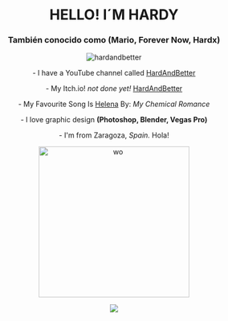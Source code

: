 <h1 align="center">HELLO! I´M HARDY</h1>
<h3 align="center">También conocido como (Mario, Forever Now, Hardx)</h3>

<p align="center">
  <img src="https://komarev.com/ghpvc/?username=hardandbetter&label=Profile%20views&color=0e75b6&style=flat" alt="hardandbetter" />
</p>

<p align="center">
  - I have a YouTube channel called <a href="https://www.youtube.com/channel/UCBGKQOsuOunPENPod5hrMlw">HardAndBetter</a>
</p>

<p align="center">
  - My Itch.io! <em>not done yet!</em> <a href="https://hardandbetterstudios.itch.io/">HardAndBetter</a>
</p>

<p align="center">
  - My Favourite Song Is <a href="https://open.spotify.com/intl-es/track/5dTHtzHFPyi8TlTtzoz1J9?si=467eb78095b44674">Helena</a> By: <em>My Chemical Romance</em>
</p>

<p align="center">
  - I love graphic design <strong>(Photoshop, Blender, Vegas Pro)</strong>
</p>

<p align="center">
  - I'm from Zaragoza, <em>Spain.</em> Hola!
</p>

<p align="center">
  <img src="https://i.pinimg.com/736x/b0/a8/22/b0a82248cea73554514d9618995f9de9.jpg" alt="wo" width="300" height="300"/>
</p>

<p align="center">
  <a href="https://skillicons.dev">
    <img src="https://skillicons.dev/icons?i=html,css,js" />
  </a>
</p>
